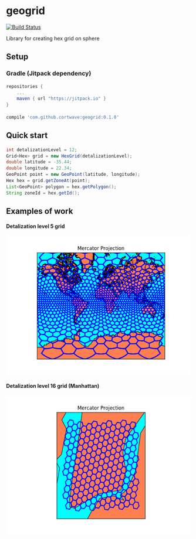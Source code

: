 # geogrid

[![Build Status](https://travis-ci.org/cortwave/geogrid.svg?branch=master)](https://travis-ci.org/cortwave/geogrid)

Library for creating hex grid on sphere

## Setup

### Gradle (Jitpack dependency)
```gradle
repositories {
    ...
    maven { url "https://jitpack.io" }
}

compile 'com.github.cortwave:geogrid:0.1.0'
```

## Quick start

```java
int detalizationLevel = 12;
Grid<Hex> grid = new HexGrid(detalizationLevel);
double latitude = -35.44;
double longitude = 22.34;
GeoPoint point = new GeoPoint(latitude, longitude);
Hex hex = grid.getZoneAt(point);
List<GeoPoint> polygon = hex.getPolygon();
String zoneId = hex.getId();
```

## Examples of work

#### Detalization level 5 grid

![detalization level 5](examples/map5.png)

#### Detalization level 16 grid (Manhattan)

![detalization level 16](examples/map16.png)


